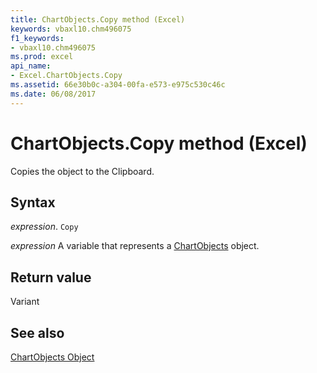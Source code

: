 ```yaml
---
title: ChartObjects.Copy method (Excel)
keywords: vbaxl10.chm496075
f1_keywords:
- vbaxl10.chm496075
ms.prod: excel
api_name:
- Excel.ChartObjects.Copy
ms.assetid: 66e30b0c-a304-00fa-e573-e975c530c46c
ms.date: 06/08/2017
---
```



# ChartObjects.Copy method (Excel)

Copies the object to the Clipboard.


## Syntax

 _expression_. `Copy`

 _expression_ A variable that represents a [ChartObjects](Excel.ChartObjects.md) object.


## Return value

Variant


## See also


[ChartObjects Object](Excel.ChartObjects.md)


